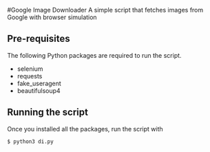#Google Image Downloader
A simple script that fetches images from Google with browser simulation

## Pre-requisites
The following Python packages are required to run the script.

- selenium
- requests
- fake_useragent
- beautifulsoup4

## Running the script
Once you installed all the packages, run the script with
```bash
$ python3 di.py
```
